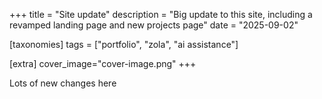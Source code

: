 +++
title = "Site update"
description = "Big update to this site, including a revamped landing page and new projects page"
date = "2025-09-02"

[taxonomies] 
tags = ["portfolio", "zola", "ai assistance"]

[extra]
cover_image="cover-image.png"
+++

Lots of new changes here